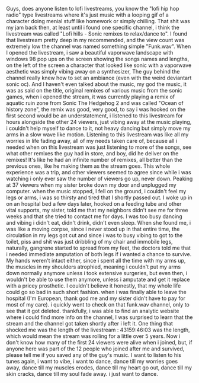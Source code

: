 Guys, does anyone listen to lofi livestreams, you know the "lofi hip hop radio" type livestreams where it's just music with a looping gif of a character doing menial stuff like homework or simply chilling. That shit was my jam back then, at least until i found one specific channel, i think the livestream was called "Lofi hills - Sonic remixes to relax/dance to". I found that livestream pretty deep in my recommended, and the view count was extremely low the channel was named something simple "Funk.wav". When I opened the livestream, i saw a beautiful vaporwave landscape with windows 98 pop ups on the screen showing the songs names and lengths, on the left of the screen a character that looked like sonic with a vaporwave aesthetic was simply vibing away on a synthesizer, The guy behind the channel really knew how to set an ambiance (even with the weird deviantart sonic oc). And I haven't even talked about the music, my god the music, it was as said on the title, original remixes of various music from the sonic games, when i opened the stream, it was currently playing a remix of aquatic ruin zone from Sonic The Hedgehog 2 and was called "Ocean of history zone", the remix was good, very good, to say i was hooked on the first second would be an understatement, i listened to this livestream for hours alongside the other 24 viewers, just vibing away at the music playing, i couldn't help myself to dance to it, not heavy dancing but simply move my arms in a slow wave like motion. Listening to this livestream was like all my worries in life fading away, all of my needs taken care of, because all i needed when on this livestream was just listening to more of the songs, see what other remixes the guy had in store, and boy, did he deliver on the remixes! It's like he had an infinite number of remixes, all better than the previous ones, like he making them as the stream goes. This whole experience was a trip, and other viewers seemed to agree since while i was watching i only ever saw the number of viewers go up, never down. Peaking at 37 viewers when my sister broke down my door and unplugged my computer. when the music stopped, I fell on the ground, i couldn't feel my legs or arms, i was so thirsty and tired that I shortly passed out. I woke up in on an hospital bed a few days later, hooked on a feeding tube and other vital supports, my sister, told me that my neighbors didn't see me for three weeks and that she tried to contact me for days. I was too busy dancing and vibing i didn't eat, didn't drink, didn't even sleep. When she found me, i was like a moving corpse, since i never stood up in that entire time, the circulation in my legs got cut and since i was to busy vibing to got to the toilet, piss and shit was just dribbling of my chair and immobile legs, naturally, gangrene started to spread from my feet, the doctors told me that i needed immediate amputation of both legs if i wanted a chance to survive. My hands weren't intact either, since i spent all the time with my arms up, the muscles in my shoulders atrophied, meaning i couldn't put my arms down normally anymore unless i took extensive surgeries, but even then, i wouldn't be able to use them anymore, unless i amputate and get it replace with a pricey prosthetic. I couldn't believe it honestly, that my whole life could go so bad in such short fashion. when i was finally able to leave the hospital (I'm European, thank god me and my sister didn't have to pay for most of my care). i quickly went to check on that funk.wav channel, only to see that it got deleted. thankfully, i was able to find an analytic website where i could find more info on the channel, I was surprised to learn that the stream and the channel got taken shortly after i left it. One thing that shocked me was the length of the livestream : 43159:46:03 was the length, which would mean the stream was rolling for a little over 5 years. Now i don't know how many of the first 24 viewers were alive when i joined, but, if anyone here was part of the 12 people who joined after me and survived, please tell me if you saved any of the guy's music. I want to listen to his tunes again, i want to vibe, i want to dance, dance till my worries goes away, dance till my muscles erodes, dance till my heart go out, dance till my skin cracks, dance till my soul fade away. i just want to dance.